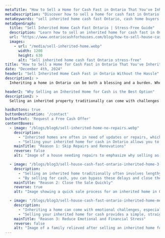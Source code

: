 ```yaml
---
metaTitle: "How to Sell a Home for Cash Fast in Ontario That You've Inherited Without Stress"
metaDescription: "Discover how to sell a home for cash fast in Ontario that you've inherited. Avoid stress and simplify the process with our expert tips and guidance."
metaKeywords: "sell inherited home cash fast Ontario, cash home buyers Ontario, sell inherited property Ontario"
metaOpenGraph:
  title: "Sell Inherited Home Cash Fast Ontario | Stress-Free Guide"
  description: "Learn how to sell an inherited home for cash fast in Ontario. Simplify the process and avoid stress with our practical, step-by-step guide."
  url: "https://www.ontariocashforhouses.com/blog/how-to-sell-house-cash-fast-ontario-for-inherited-home"
  images:
    - url: "/media/sell-inherited-home.webp"
      width: 1200
      height: 630
      alt: "Sell inherited home cash fast Ontario stress-free"
title: "How to Sell a Home for Cash Fast in Ontario That You've Inherited Without Stress"
date: "December 4th, 2024"
header1: "Sell Inherited Home Cash Fast in Ontario Without the Hassle"
description1: >
  Inheriting a home in Ontario can be both a blessing and a burden. Whether it’s due to probate, repairs, or emotional ties, selling an inherited property can feel overwhelming. The good news is that you can sell the home for cash quickly and without stress. This guide will walk you through the key reasons why selling for cash is the ideal choice for inherited properties in Ontario.

header2: "Why Selling an Inherited Home for Cash is the Best Option"
description2: >
  Selling an inherited property traditionally can come with challenges like costly repairs, prolonged timelines, and emotional decisions. Opting for a cash sale simplifies the process, allowing you to skip the hassle of listing, showing, and waiting for buyers. With cash home buyers, you can secure a fast, fair offer and move forward without delays.

hasButtons: true
buttonDestination: '/contact'
buttonText: 'Request a Free Cash Offer'
contentBoxes:
  - image: "/blogs/blog6/sell-inherited-home-no-repairs.webp"
    description: 
      - "Inherited homes are often in need of updates or repairs, which can be expensive and time-consuming. From fixing leaky roofs to upgrading outdated features, the costs can add up quickly and delay the sale process."
      - "Selling your inherited home for cash in Ontario allows you to avoid these expenses entirely. Cash buyers purchase properties as-is, meaning you won’t have to worry about making any repairs. This is an ideal solution for those looking to save time and money while moving forward with ease."
    mainTitle: "Reason 1: Skip Repairs and Renovations"
    reverse: false
    alt: "Image of a house needing repairs to emphasize why selling as-is is beneficial for inherited homes"

  - image: "/blogs/blog3/sell-house-cash-fast-ontario-inherited-home-3.webp"
    description: 
      - "Selling an inherited home traditionally often involves lengthy timelines due to listing, staging, and waiting for offers. This can be especially difficult if you live far from the property or need to settle the estate quickly."
      - "By selling for cash, you can bypass these delays and close the deal in as little as a week. Cash buyers streamline the process, ensuring you get a quick and hassle-free transaction while avoiding the stress of traditional real estate sales."
    mainTitle: "Reason 2: Close the Sale Quickly"
    reverse: true
    alt: "Image showing a quick sale process for an inherited home in Ontario"

  - image: "/blogs/blog3/sell-house-cash-fast-ontario-inherited-home-meeting.jpeg"
    description: 
      - "Inheriting a home can come with emotional challenges, especially if the property has sentimental value or is tied to a loved one’s memory. Adding the stress of selling traditionally can make the process even harder."
      - "Selling your inherited home for cash provides a simple, straightforward option that minimizes stress. Cash buyers understand the unique circumstances of inherited properties and work to make the sale as seamless as possible, giving you the peace of mind you deserve."
    mainTitle: "Reason 3: Reduce Emotional and Financial Stress"
    reverse: false
    alt: "Image of a family relieved after selling an inherited home for cash in Ontario"
---
```

